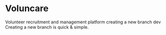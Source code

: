 # Voluncare
Volunteer recruitment and management platform
creating a new branch dev
Creating a new branch is quick & simple.